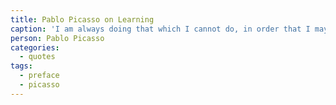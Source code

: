 ```yaml
---
title: Pablo Picasso on Learning
caption: 'I am always doing that which I cannot do, in order that I may learn how to do it.'
person: Pablo Picasso
categories:
  - quotes
tags:
  - preface
  - picasso
---
```

